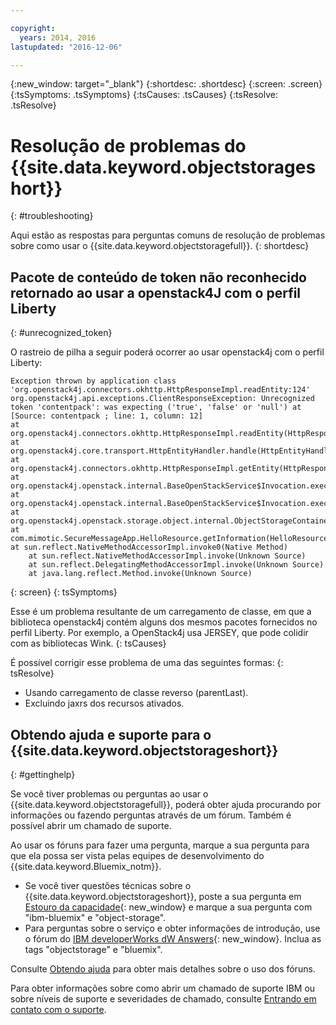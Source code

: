 ```yaml
---

copyright:
  years: 2014, 2016
lastupdated: "2016-12-06"

---
```

{:new_window: target="_blank"}
{:shortdesc: .shortdesc}
{:screen: .screen}
{:tsSymptoms: .tsSymptoms}
{:tsCauses: .tsCauses}
{:tsResolve: .tsResolve}

# Resolução de problemas do {{site.data.keyword.objectstorageshort}}
{: #troubleshooting}


Aqui estão as respostas para perguntas comuns de resolução de problemas sobre como usar o {{site.data.keyword.objectstoragefull}}.
{: shortdesc}

## Pacote de conteúdo de token não reconhecido retornado ao usar a openstack4J com o perfil Liberty
{: #unrecognized_token}


O rastreio de pilha a seguir poderá ocorrer ao usar openstack4j com o perfil Liberty:
```
Exception thrown by application class 'org.openstack4j.connectors.okhttp.HttpResponseImpl.readEntity:124'
org.openstack4j.api.exceptions.ClientResponseException: Unrecognized token 'contentpack': was expecting ('true', 'false' or 'null') at [Source: contentpack ; line: 1, column: 12]
at org.openstack4j.connectors.okhttp.HttpResponseImpl.readEntity(HttpResponseImpl.java:124)
at org.openstack4j.core.transport.HttpEntityHandler.handle(HttpEntityHandler.java:56)
at org.openstack4j.connectors.okhttp.HttpResponseImpl.getEntity(HttpResponseImpl.java:68)
at org.openstack4j.openstack.internal.BaseOpenStackService$Invocation.execute(BaseOpenStackService.java:169)
at org.openstack4j.openstack.internal.BaseOpenStackService$Invocation.execute(BaseOpenStackService.java:163)
at org.openstack4j.openstack.storage.object.internal.ObjectStorageContainerServiceImpl.list(ObjectStorageContainerServiceImpl.java:41)
at com.mimotic.SecureMessageApp.HelloResource.getInformation(HelloResource.java:47)
at sun.reflect.NativeMethodAccessorImpl.invoke0(Native Method)
    at sun.reflect.NativeMethodAccessorImpl.invoke(Unknown Source)
    at sun.reflect.DelegatingMethodAccessorImpl.invoke(Unknown Source)
    at java.lang.reflect.Method.invoke(Unknown Source)
```
{: screen}
{: tsSymptoms}


Esse é um problema resultante de um carregamento de classe, em que a biblioteca openstack4j contém alguns dos mesmos pacotes fornecidos no perfil Liberty.  Por exemplo, a OpenStack4j usa JERSEY, que pode colidir com as bibliotecas Wink.
{: tsCauses}


É possível corrigir esse problema de uma das seguintes formas:
{: tsResolve}
  * Usando carregamento de classe reverso (parentLast).
  * Excluindo jaxrs dos recursos ativados.


## Obtendo ajuda e suporte para o {{site.data.keyword.objectstorageshort}}
{: #gettinghelp}

Se você tiver problemas ou perguntas ao usar o {{site.data.keyword.objectstoragefull}}, poderá obter ajuda procurando por informações ou fazendo perguntas através de um fórum. Também é possível abrir um chamado de suporte.

Ao usar os fóruns para fazer uma pergunta, marque a sua pergunta para que ela possa ser vista pelas equipes de desenvolvimento do {{site.data.keyword.Bluemix_notm}}.

* Se você tiver questões técnicas sobre o {{site.data.keyword.objectstorageshort}}, poste a sua pergunta em
[Estouro
da capacidade](http://stackoverflow.com/search?q=object-storage+ibm-bluemix){: new_window} e marque a sua pergunta com "ibm-bluemix" e "object-storage".
* Para perguntas sobre o serviço e obter informações de introdução, use o fórum do [IBM developerWorks dW Answers](https://developer.ibm.com/answers/topics/objectstorage/?smartspace=bluemix){: new_window}. Inclua
as tags "objectstorage" e "bluemix".

Consulte [Obtendo ajuda](/docs/support/index.html#getting-help) para obter mais detalhes sobre o uso dos fóruns.

Para obter informações sobre como abrir um chamado de suporte IBM ou sobre níveis de suporte e severidades de chamado, consulte
[Entrando
em contato com o suporte](/docs/support/index.html#contacting-support).
